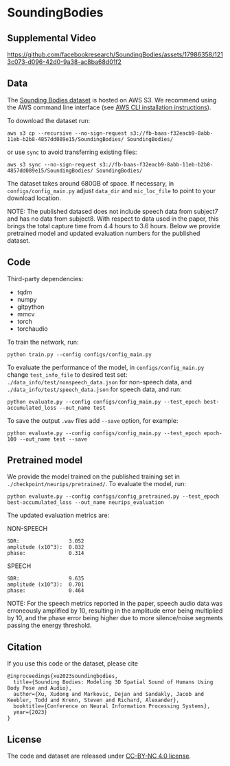 # SoundingBodies

## Supplemental Video

https://github.com/facebookresearch/SoundingBodies/assets/17986358/1213c073-d096-42d0-9a38-ac8ba68d01f2

## Data
The [Sounding Bodies dataset](https://fb-baas-f32eacb9-8abb-11eb-b2b8-4857dd089e15.s3.amazonaws.com/SoundingBodies/dataset/index.html) is hosted on AWS S3.
We recommend using the AWS command line interface (see [AWS CLI installation instructions](https://docs.aws.amazon.com/cli/latest/userguide/getting-started-install.html)).

To download the dataset run:
```
aws s3 cp --recursive --no-sign-request s3://fb-baas-f32eacb9-8abb-11eb-b2b8-4857dd089e15/SoundingBodies/ SoundingBodies/
```
or use `sync` to avoid transferring existing files:
```
aws s3 sync --no-sign-request s3://fb-baas-f32eacb9-8abb-11eb-b2b8-4857dd089e15/SoundingBodies/ SoundingBodies/
```
The dataset takes around 680GB of space. If necessary, in `configs/config_main.py` adjust `data_dir` and `mic_loc_file` to point to your download location. 

NOTE: The published datased does not include speech data from subject7 and has no data from subject8. With respect to data used in the paper, this brings the total capture time from 4.4 hours to 3.6 hours. Below we provide pretrained model and updated evaluation numbers for the published dataset.

## Code
Third-party dependencies: 
- tqdm
- numpy
- gitpython
- mmcv
- torch
- torchaudio


To train the network, run:
```
python train.py --config configs/config_main.py
```
To evaluate the performance of the model, in `configs/config_main.py` change `test_info_file` to desired test set: `./data_info/test/nonspeech_data.json` for non-speech data, and `./data_info/test/speech_data.json` for speech data, and run:
```
python evaluate.py --config configs/config_main.py --test_epoch best-accumulated_loss --out_name test 
```
To save the output `.wav` files add `--save` option, for example: 
```
python evaluate.py --config configs/config_main.py --test_epoch epoch-100 --out_name test --save
```

## Pretrained model
We provide the model trained on the published training set in `./checkpoint/neurips/pretrained/`. To evaluate the model, run: 
```
python evaluate.py --config configs/config_pretrained.py --test_epoch best-accumulated_loss --out_name neurips_evaluation 
```
The updated evaluation metrics are:

NON-SPEECH
```
SDR:                3.052
amplitude (x10^3):  0.832
phase:              0.314
```
SPEECH
```
SDR:                9.635
amplitude (x10^3):  0.701
phase:              0.464
```
NOTE: For the speech metrics reported in the paper, speech audio data was erroneously amplified by 10, resulting in the amplitude error being multiplied by 10, and the phase error being higher due to more silence/noise segments passing the energy threshold. 

## Citation

If you use this code or the dataset, please cite

```
@inproceedings{xu2023soundingbodies,
  title={Sounding Bodies: Modeling 3D Spatial Sound of Humans Using Body Pose and Audio},
  author={Xu, Xudong and Markovic, Dejan and Sandakly, Jacob and Keebler, Todd and Krenn, Steven and Richard, Alexander},
  booktitle={Conference on Neural Information Processing Systems},
  year={2023}
}
```

## License

The code and dataset are released under [CC-BY-NC 4.0 license](https://github.com/facebookresearch/SoundingBodies//blob/main/LICENSE).
